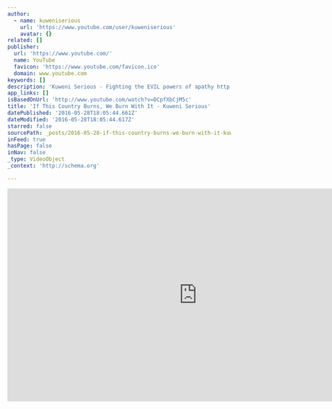 ```yaml
---
author:
  - name: kuweniserious
    url: 'https://www.youtube.com/user/kuweniserious'
    avatar: {}
related: []
publisher:
  url: 'https://www.youtube.com/'
  name: YouTube
  favicon: 'https://www.youtube.com/favicon.ico'
  domain: www.youtube.com
keywords: []
description: 'Kuweni Serious - Fighting the EVIL powers of apathy http://www.kuweniserious.org Featuring a random sampling of Kenyans. Produced/Directed by Mbithi Masya and Jim Chuchu for Kuweni Serious. Edited by Mbithi Masya. Narration by Bill Sellanga, words and music by Jim Chuchu. --- There is a difference between the one who rents a house, and the one who owns a house.'
app_links: []
isBasedOnUrl: 'http://www.youtube.com/watch?v=DCpfXbCjM5c'
title: 'If This Country Burns, We Burn With It - Kuweni Serious'
datePublished: '2016-05-28T18:05:44.661Z'
dateModified: '2016-05-28T18:05:44.617Z'
starred: false
sourcePath: _posts/2016-05-28-if-this-country-burns-we-burn-with-it-kuweni-serious.md
inFeed: true
hasPage: false
inNav: false
_type: VideoObject
_context: 'http://schema.org'

---
```

<iframe src="http://cdn.embedly.com/widgets/media.html?src=https%3A%2F%2Fwww.youtube.com%2Fembed%2FDCpfXbCjM5c%3Ffeature%3Doembed&amp;url=http%3A%2F%2Fwww.youtube.com%2Fwatch%3Fv%3DDCpfXbCjM5c&amp;image=https%3A%2F%2Fi.ytimg.com%2Fvi%2FDCpfXbCjM5c%2Fhqdefault.jpg&amp;key=b7d04c9b404c499eba89ee7072e1c4f7&amp;type=text%2Fhtml&amp;schema=youtube" width="854" height="480" scrolling="no" frameborder="0" allowfullscreen="" style=""></iframe>